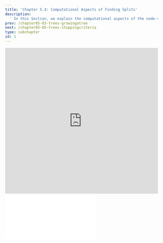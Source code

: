 ```yaml
---
title: 'Chapter 5.4: Computational Aspects of Finding Splits'
description:
  ' In this Section, we explain the computational aspects of the node-splitting procedure, especially for nominal features. Additionally we illustrate how to deal with missing values.'
prev: /chapter05-03-trees-growingatree
next: /chapter05-05-trees-stoppingcriteria
type: subchapter
id: 1
---
```


<exercise id="1" title="Video Lecture">

<iframe width="100%" height="480" src="https://www.youtube.com/embed/RujQ_xP-NFA" frameborder="0" allow="accelerometer; autoplay; encrypted-media; gyroscope; picture-in-picture" allowfullscreen></iframe>

</exercise>

<exercise id="2" title="Slides">

<object data="pdfs/5/slides-cart-splitcomputation.pdf" type="application/pdf" style="width:100%;height:480px">
    <embed src="pdfs/5/slides-cart-splitcomputation.pdf" type="application/pdf" />
</object>

</exercise>
